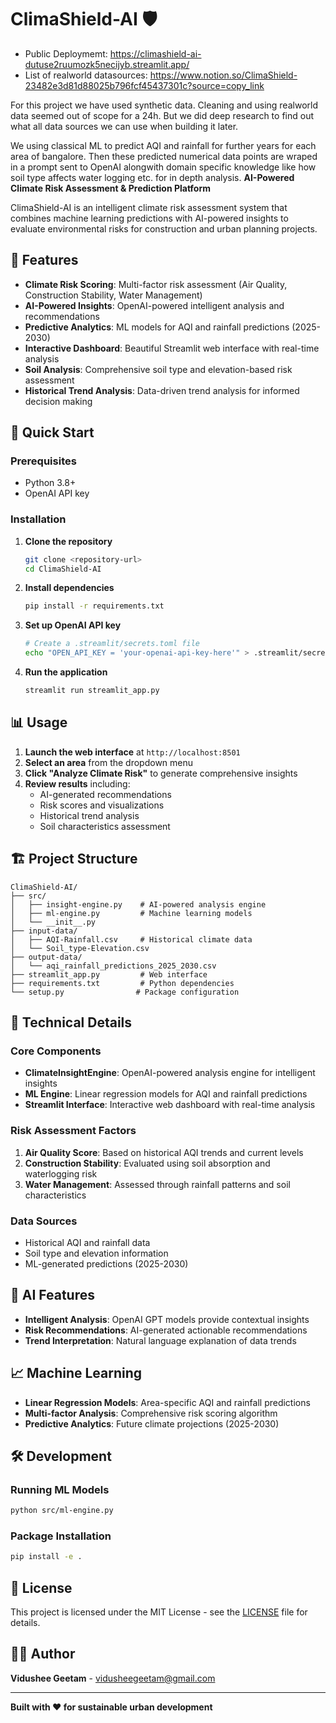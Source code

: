 # ClimaShield-AI 🛡️

- Public Deploymemt: https://climashield-ai-dutuse2ruumozk5necijyb.streamlit.app/
- List of realworld datasources: https://www.notion.so/ClimaShield-23482e3d81d88025b796fcf45437301c?source=copy_link

For this project we have used synthetic data. Cleaning and using realworld data seemed out of scope for a 24h. But we did deep research to find out what all data sources we can use when building it later.

We using classical ML to predict AQI and rainfall for further years for each area of bangalore. Then these predicted numerical data points are wraped in a prompt sent to OpenAI alongwith domain specific knowledge like how soil type affects water logging etc. for in depth analysis.
**AI-Powered Climate Risk Assessment & Prediction Platform**

ClimaShield-AI is an intelligent climate risk assessment system that combines machine learning predictions with AI-powered insights to evaluate environmental risks for construction and urban planning projects.

## 🌟 Features

- **Climate Risk Scoring**: Multi-factor risk assessment (Air Quality, Construction Stability, Water Management)
- **AI-Powered Insights**: OpenAI-powered intelligent analysis and recommendations
- **Predictive Analytics**: ML models for AQI and rainfall predictions (2025-2030)
- **Interactive Dashboard**: Beautiful Streamlit web interface with real-time analysis
- **Soil Analysis**: Comprehensive soil type and elevation-based risk assessment
- **Historical Trend Analysis**: Data-driven trend analysis for informed decision making

## 🚀 Quick Start

### Prerequisites

- Python 3.8+
- OpenAI API key

### Installation

1. **Clone the repository**

   ```bash
   git clone <repository-url>
   cd ClimaShield-AI
   ```

2. **Install dependencies**

   ```bash
   pip install -r requirements.txt
   ```

3. **Set up OpenAI API key**

   ```bash
   # Create a .streamlit/secrets.toml file
   echo "OPEN_API_KEY = 'your-openai-api-key-here'" > .streamlit/secrets.toml
   ```

4. **Run the application**
   ```bash
   streamlit run streamlit_app.py
   ```

## 📊 Usage

1. **Launch the web interface** at `http://localhost:8501`
2. **Select an area** from the dropdown menu
3. **Click "Analyze Climate Risk"** to generate comprehensive insights
4. **Review results** including:
   - AI-generated recommendations
   - Risk scores and visualizations
   - Historical trend analysis
   - Soil characteristics assessment

## 🏗️ Project Structure

```
ClimaShield-AI/
├── src/
│   ├── insight-engine.py    # AI-powered analysis engine
│   ├── ml-engine.py         # Machine learning models
│   └── __init__.py
├── input-data/
│   ├── AQI-Rainfall.csv     # Historical climate data
│   └── Soil_type-Elevation.csv
├── output-data/
│   └── aqi_rainfall_predictions_2025_2030.csv
├── streamlit_app.py         # Web interface
├── requirements.txt         # Python dependencies
└── setup.py                # Package configuration
```

## 🔧 Technical Details

### Core Components

- **ClimateInsightEngine**: OpenAI-powered analysis engine for intelligent insights
- **ML Engine**: Linear regression models for AQI and rainfall predictions
- **Streamlit Interface**: Interactive web dashboard with real-time analysis

### Risk Assessment Factors

1. **Air Quality Score**: Based on historical AQI trends and current levels
2. **Construction Stability**: Evaluated using soil absorption and waterlogging risk
3. **Water Management**: Assessed through rainfall patterns and soil characteristics

### Data Sources

- Historical AQI and rainfall data
- Soil type and elevation information
- ML-generated predictions (2025-2030)

## 🤖 AI Features

- **Intelligent Analysis**: OpenAI GPT models provide contextual insights
- **Risk Recommendations**: AI-generated actionable recommendations
- **Trend Interpretation**: Natural language explanation of data trends

## 📈 Machine Learning

- **Linear Regression Models**: Area-specific AQI and rainfall predictions
- **Multi-factor Analysis**: Comprehensive risk scoring algorithm
- **Predictive Analytics**: Future climate projections (2025-2030)

## 🛠️ Development

### Running ML Models

```bash
python src/ml-engine.py
```

### Package Installation

```bash
pip install -e .
```

## 📝 License

This project is licensed under the MIT License - see the [LICENSE](LICENSE) file for details.

## 👨‍💻 Author

**Vidushee Geetam** - [vidusheegeetam@gmail.com](mailto:vidusheegeetam@gmail.com)

---

**Built with ❤️ for sustainable urban development**
